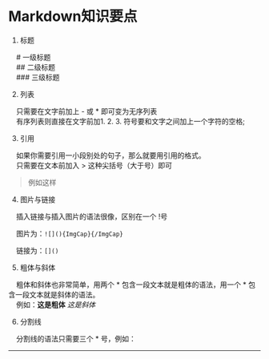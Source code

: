 
# Markdown知识要点
1. 标题

&nbsp;&nbsp;&nbsp;&nbsp;\#    一级标题<br/>
&nbsp;&nbsp;&nbsp;&nbsp;\#\#   二级标题<br/>
&nbsp;&nbsp;&nbsp;&nbsp;\#\#\#  三级标题<br/>

2. 列表

&nbsp;&nbsp;&nbsp;&nbsp;只需要在文字前加上 - 或 * 即可变为无序列表<br/>
&nbsp;&nbsp;&nbsp;&nbsp;有序列表则直接在文字前加1. 2. 3. 符号要和文字之间加上一个字符的空格;

3. 引用

&nbsp;&nbsp;&nbsp;&nbsp;如果你需要引用一小段别处的句子，那么就要用引用的格式。<br/>
&nbsp;&nbsp;&nbsp;&nbsp;只需要在文本前加入 > 这种尖括号（大于号）即可
>例如这样
4. 图片与链接

&nbsp;&nbsp;&nbsp;&nbsp;插入链接与插入图片的语法很像，区别在一个 !号<br/>

&nbsp;&nbsp;&nbsp;&nbsp;图片为：`![](){ImgCap}{/ImgCap}`

&nbsp;&nbsp;&nbsp;&nbsp;链接为：`[]()`

5. 粗体与斜体

&nbsp;&nbsp;&nbsp;&nbsp;粗体和斜体也非常简单，用两个 * 包含一段文本就是粗体的语法，用一个 * 包含一段文本就是斜体的语法。<br/>
&nbsp;&nbsp;&nbsp;&nbsp;例如：**这是粗体** *这是斜体*

6. 分割线

&nbsp;&nbsp;&nbsp;&nbsp;分割线的语法只需要三个 * 号，例如：
***
